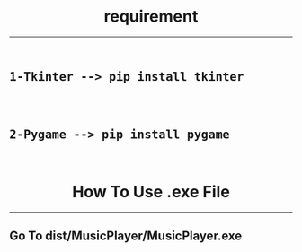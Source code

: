 <h1 align="center">requirement</h1>
<hr>
<pre>
    <h2>1-Tkinter --> pip install tkinter</h2>
    <h2>2-Pygame --> pip install pygame</h2>
</pre>
<h1 align="center">How To Use .exe File</h1>
<hr>
<h2>Go To dist/MusicPlayer/MusicPlayer.exe</h2> 